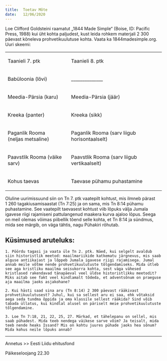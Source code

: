 ```yaml
---
title:  Toetav Mõte
date:   12/06/2020
---
```


Loe Clifford Goldsteini raamatut „1844 Made Simple“  (Boise, ID: Pacific Press, 1988) kui üht kohta paljudest, kust leida rohkem materjali 2 300 päevast kõneleva prohvetikuulutuse kohta. Vaata ka 1844madesimple.org. Uuri skeemi:

<table id="table-2" class="Basic-Table"><colgroup><col class="Row-Column-8"> <col class="Row-Column-9"> </colgroup><tbody><tr class="Row-Column-10"><td class="cell-style-override-1"><p class="Tekst-copy para-style-override-23">Taanieli 7. ptk</p></td><td class="cell-style-override-1"><p class="Tekst-copy para-style-override-23">Taanieli 8. ptk</p></td></tr><tr class="Row-Column-10"><td><p class="Tekst-copy para-style-override-24">Babüloonia (lõvi)</p></td><td><p class="Tekst-copy para-style-override-18">______________</p></td></tr><tr class="Row-Column-10"><td><p class="Tekst-copy para-style-override-24">Meedia-Pärsia (karu)</p></td><td><p class="Tekst-copy para-style-override-18">Meedia-Pärsia (jäär)</p></td></tr><tr class="Row-Column-10"><td><p class="Tekst-copy para-style-override-24">Kreeka (panter)</p></td><td><p class="Tekst-copy para-style-override-18">Kreeka (sikk)</p></td></tr><tr class="Row-Column-11"><td><p class="Tekst-copy para-style-override-24">Paganlik Rooma<br>(neljas metsaline)</p></td><td><p class="Tekst-copy para-style-override-18">Paganlik Rooma (sarv liigub horisontaalselt)</p></td></tr><tr class="Row-Column-10"><td><p class="Tekst-copy para-style-override-24">Paavstlik Rooma (väike sarv)</p></td><td><p class="Tekst-copy para-style-override-18">Paavstlik Rooma (sarv liigub vertikaalselt)</p></td></tr><tr class="Row-Column-10"><td><p class="Tekst-copy para-style-override-24">Kohus taevas</p></td><td><p class="Tekst-copy para-style-override-18">Taevase pühamu puhastamine</p></td></tr></tbody></table>

Oluline uurimissuund siin on Tn 7. ptk vaatepilt kohtust, mis ilmneb pärast 1 260 tagakiusamisaastat (Tn 7:25) ja on sama, mis Tn 8:14 pühamu puhastamine. See vaatepilt taevasest kohtust viib lõpuks välja Jumala igavese riigi rajamiseni pattulangenud maakera kurva ajaloo lõpus. Seega on meil olemas võimas piibellik tõend selle kohta, et Tn 8:14 ja sündmus, mida see märgib, on väga tähtis, nagu Pühakiri rõhutab.


## Küsimused aruteluks:

`1. Pöördu tagasi ja vaata üle Tn 2. ptk. Näed, kui selgelt avaldub siin historistlik meetod: maailmariikide katkematu järgnevus, mis saab alguse antiikajast ja lõppeb Jumala igavese riigi rajamisega. Jumal annab meile võtme nende prohvetikuulutuste tõlgendamiseks. Mida ütleb see aga kristliku maailma seisukorra kohta, sest väga vähesed kristlased rakendavad tänapäeval veel üldse historistlikku meetodit? Miks aitab see fakt veel kindlamalt tõdeda, et adventsõnum on praeguse aja maailma jaoks asjakohane?`

`2. Kui hästi saad sina aru (Tn 8:14) 2 300 päevast rääkivast prohvetikuulutusest? Juhul, kui sa sellest aru ei saa, ehk võtaksid aega seda tundma õppida ja oma klassile sellest rääkida? Sind võib tabada üllatus, kui kindlal alusel on päriselt meie prohvetikuulutuste tõlgendamine.`

`3. Loe Tn 7:18, 21, 22, 25, 27. Märkad, et tähelepanu on sellel, mis saab pühadest. Mida teeb nendega väikese sarve võim? Ja teisalt, mida teeb nende heaks Issand? Mis on kohtu juures pühade jaoks hea sõnum? Mida kohus neile lõpuks annab?`

---

Annetus >> Eesti Liidu ehitusfond

Päikeseloojang 22.30

